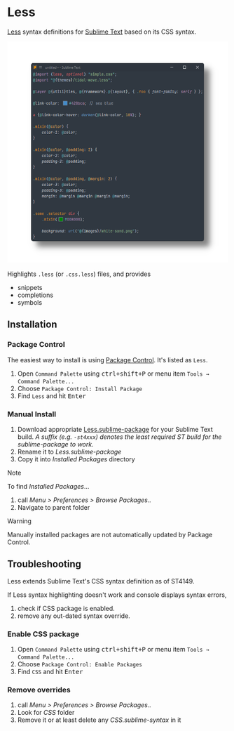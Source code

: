 # Less

[Less](https://lesscss.org) syntax definitions for [Sublime Text](https://www.sublimetext.com) based on its CSS syntax.

![](preview.png)

Highlights `.less` (or `.css.less`) files, and provides

- snippets
- completions
- symbols

## Installation

### Package Control

The easiest way to install is using [Package Control](https://packagecontrol.io). It's listed as `Less`.

1. Open `Command Palette` using <kbd>ctrl+shift+P</kbd> or menu item `Tools → Command Palette...`
2. Choose `Package Control: Install Package`
3. Find `Less` and hit <kbd>Enter</kbd>

### Manual Install

1. Download appropriate [Less.sublime-package](https://github.com/SublimeText/Less/releases) for your Sublime Text build.
   _A suffix (e.g. `-st4xxx`) denotes the least required ST build for the sublime-package to work._
2. Rename it to _Less.sublime-package_
3. Copy it into _Installed Packages_ directory

> [!NOTE]
>
> To find _Installed Packages_...
>
> 1. call _Menu > Preferences > Browse Packages.._
> 2. Navigate to parent folder

> [!WARNING]
>
> Manually installed packages are not automatically updated by Package Control.

## Troubleshooting

Less extends Sublime Text's CSS syntax definition as of ST4149.

If Less syntax highlighting doesn't work and console displays syntax errors,

1. check if CSS package is enabled.
2. remove any out-dated syntax override.
   
### Enable CSS package

1. Open `Command Palette` using <kbd>ctrl+shift+P</kbd> or menu item `Tools → Command Palette...`
2. Choose `Package Control: Enable Packages`
3. Find `CSS` and hit <kbd>Enter</kbd>

### Remove overrides

1. call _Menu > Preferences > Browse Packages.._
2. Look for _CSS_ folder
3. Remove it or at least delete any _CSS.sublime-syntax_ in it
